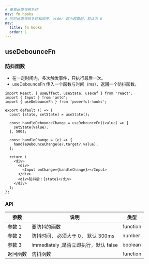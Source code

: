 ```yaml
---
# 单独设置导航名称
nav: fn hooks
# 同时设置导航名称和顺序，order 越小越靠前，默认为 0
nav:
  title: fn hooks
  order: 1
---
```


## useDebounceFn

### 防抖函数

- 在一定时间内，多次触发事件，只执行最后一次。
- useDebounceFn 传入一个函数与时间（ms），返回一个防抖函数。

```tsx
import React, { useEffect, useState, useRef } from 'react';
import { Input } from 'antd';
import { useDebounceFn } from 'powerful-hooks';

export default () => {
  const [state, setState] = useState();

  const handleDebounceChange = useDebounceFn((value) => {
    setState(value);
  }, 500);

  const handleChange = (e) => {
    handleDebounceChange(e?.target?.value);
  };

  return (
    <div>
      <div>
        <Input onChange={handleChange}></Input>
      </div>
      <div>防抖后：{state}</div>
    </div>
  );
};
```

### API

| 参数     | 说明                                  | 类型     |
| -------- | ------------------------------------- | -------- |
| 参数 1   | 要防抖的函数                          | function |
| 参数 2   | 防抖时间， 必须大于 0， 默认 300ms    | number   |
| 参数 3   | immediately ,是否立即执行，默认 false | boolean  |
| 返回函数 | 防抖函数                              | function |
